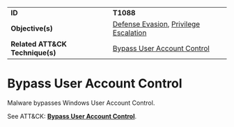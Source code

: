 |||
|---------|------------------------|
|**ID**|**T1088**|
|**Objective(s)**| [Defense Evasion](https://github.com/MBCProject/mbc-markdown/tree/master/defense-evasion), [Privilege Escalation](https://github.com/MBCProject/mbc-markdown/tree/master/privilege-escalation)|
|**Related ATT&CK Technique(s)**|[Bypass User Account Control](https://attack.mitre.org/techniques/T1088)|


Bypass User Account Control
===========================
Malware bypasses Windows User Account Control. 

See ATT&CK: [**Bypass User Account Control**](https://attack.mitre.org/techniques/T1088).